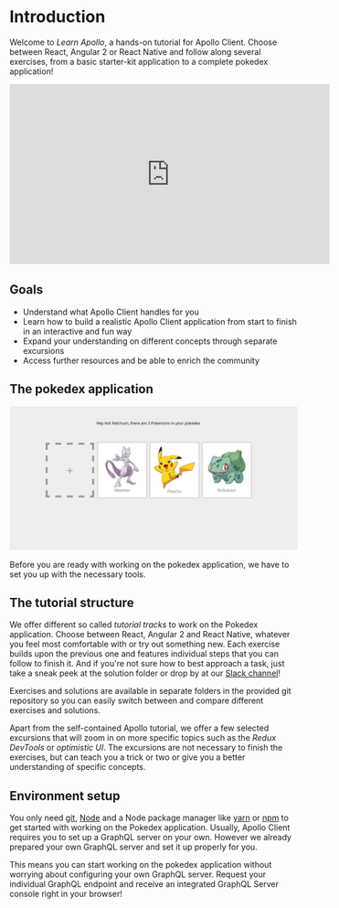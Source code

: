 # Introduction

Welcome to *Learn Apollo*, a hands-on tutorial for Apollo Client. Choose between React, Angular 2 or React Native
and follow along several exercises, from a basic starter-kit application to a complete pokedex application!

<iframe width="560" height="315" src="https://www.youtube.com/embed/Ai041BtmH2c" frameborder="0" allowfullscreen></iframe>

## Goals

* Understand what Apollo Client handles for you
* Learn how to build a realistic Apollo Client application from start to finish in an interactive and fun way
* Expand your understanding on different concepts through separate excursions
* Access further resources and be able to enrich the community

## The pokedex application

![](../images/react-pokedex.png)

Before you are ready with working on the pokedex application, we have to set you up with the necessary tools.

## The tutorial structure

We offer different so called *tutorial tracks* to work on the Pokedex application. Choose between React, Angular 2 and
React Native, whatever you feel most comfortable with or try out something new. Each exercise builds upon the previous
one and features individual steps that you can follow to finish it. And if you're not sure how to best approach a task,
just take a sneak peek at the solution folder or drop by at our [Slack channel](http://slack.graph.cool)!

Exercises and solutions are available in separate folders in the provided git repository so you can easily switch
between and compare different exercises and solutions.

Apart from the self-contained Apollo tutorial, we offer a few selected excursions that will zoom in on more specific
topics such as the *Redux DevTools* or *optimistic UI*. The excursions are not necessary to finish the exercises, but
can teach you a trick or two or give you a better understanding of specific concepts.

## Environment setup

You only need [git](https://git-scm.com/downloads), [Node](https://nodejs.org) and a Node package manager like [yarn](https://yarnpkg.com/en/docs/install)
or [npm](https://www.npmjs.com/) to get started with working on the Pokedex application. Usually, Apollo Client
requires you to set up a GraphQL server on your own. However we already prepared your own GraphQL server and set it up
properly for you.

This means you can start working on the pokedex application without worrying about configuring your
own GraphQL server. Request your individual GraphQL endpoint and receive an integrated GraphQL Server console
right in your browser!

<!-- __INJECT_GRAPHQL_ENDPOINT__ -->
